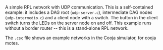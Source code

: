 A simple RPL network with UDP communication. This is a self-contained example:
it includes a DAG root (`udp-server.c`), intermediate DAG nodes 
(`udp-intermedio.c`) and a client node with a switch.
The button in the client switch turns the LEDs on the server node on and off.
This example runs without a border router -- this is a stand-alone RPL network.

The `.csc` file shows an example networks in the Cooja simulator,
for cooja motes.

